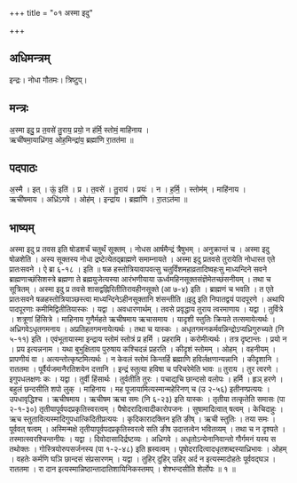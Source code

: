 +++
title = "०१ अस्मा इदु"

+++
## अधिमन्त्रम्
इन्द्रः। नोधा गौतमः। त्रिष्टुप्।

## मन्त्रः
अ॒स्मा इदु॒ प्र त॒वसे॑ तु॒राय॒ प्रयो॒ न ह॑र्मि॒ स्तोमं॒ माहि॑नाय ।  
ऋची॑षमा॒याध्रि॑गव॒ ओह॒मिन्द्रा॑य॒ ब्रह्मा॑णि रा॒तत॑मा ॥

## पदपाठः
अ॒स्मै । इत् । ऊं॒ इति॑ । प्र । त॒वसे॑ । तु॒राय॑ । प्रयः॑ । न । ह॒र्मि॒ । स्तोम॑म् । माहि॑नाय ।  
ऋची॑षमाय । अध्रि॑ऽगवे । ओह॑म् । इन्द्रा॑य । ब्रह्मा॑णि । रा॒तऽत॑मा ॥

## भाष्यम्
अस्मा इदु प्र तवस इति षोडशर्चं चतुर्थं सूक्तम् । नोधस आर्षमैन्द्रं त्रैषुभम् । अनुक्रान्तं च । अस्मा इदु षोळशेति । अस्य सूक्तस्य नोधा द्रष्टेत्येतद्ब्राह्मणे समाम्नायते । अस्मा इदु प्रतवसे तुरायेति नोधास्त एते प्रातःसवने । ऐ ब्रा ६-१८ । इति ॥ षळ हस्तोत्रियावापवत्सु चतुर्विंशमहाव्रतादिष्वहःसु माध्यन्दिने सवने ब्राह्मणाच्छंसिशस्त्रे ब्रह्मणा ते ब्रह्मयुजेत्यस्या आरंभणीयाया ऊर्ध्वमहिनसूक्तसंज्ञॆमेतच्छंसनीयम् । तथा च सूत्रितम् । अस्मा इदु प्र तवसे शासद्वह्निरितीतिरावहीनसूक्ते (आ ७-४) इति । ब्राह्मणं च भवति । त एते प्रातःसवने षळहस्तोत्रियाञ्छस्त्वा माध्यन्दिनेऽहीनसूक्तानि शंसन्तीति ॥इदु इति निपातद्वयं पादपूरणे । अथापि पादपूरणाः कमीमिद्वितीतियास्कः । यद्वा । अवधारणार्थम् । तवसे प्रवृद्धाय तुराय त्वरमाणाय । यद्वा । तुर्वित्रे । शत्रूणां हिंसित्रे । माहिनाय गुणैर्महते ऋचीषमाय ऋचासमाय । यादृशी स्तुतिः क्रियते तत्समायेत्यर्थः । अध्रिगवेऽधृतगमनाय । अप्रतिहतगमनायेत्यर्थः । तथा च यास्कः । अधृतगमनकर्मवन्निन्द्रोऽप्यध्रिगुरुच्यते (नि ५-११) इति । एवंभूतायास्मा इन्द्राय स्तोमं स्तोत्रं प्र हर्मि । प्रहरामि । करोमीत्यर्थः । तत्र दृष्टान्तः । प्रयो न । प्रय इत्यन्ननाम । यथा बुभुक्षिताय पुरुषाय कश्चिदन्नं प्रहरति । कीदृशं स्तोमम् । ओहम् । वहनीयम् । प्रापणीयं वा । अत्यन्तोत्कृष्टमित्यर्थः । न केवलं स्तोमं किन्तर्हि ब्रह्माणि हविर्लक्षणान्यन्नानि । कीदृशानि । राततमा । पूर्वैर्यजमानैरतिशयेन दत्तानि । इन्द्रं स्तुत्या हविषा च परिचरेमेति भावः ॥ तुराय । तुर त्वरणे । इगुपधलक्षणः कः । यद्वा । तुर्वी हिंसार्थः । तुर्वतीति तुरः । पचाद्यचि छान्दसो वलोपः । हर्मि । हृञ् हरणे । बहुलं छन्दसीति शपो लुक् । माहिनाय । मह पूजायामित्यस्मान्महेरिनण् च (उ २-५६) इतीनण्प्रत्ययः । उपधावृद्धिश्च । ऋचीषमाय । ऋचीषम ऋचा समः (नि ६-२३) इति यास्कः । तृतीया तत्कृतेति समासः (पा २-१-३०) तृतीयापूर्वपदप्रकृतिस्वरत्वम् । पैषोदरादित्वादीकारोपजनः । सुषामादित्वात् षत्वम् । केचिदाहुः । ऋच स्तुतावित्यस्मादिगुपधात्किदितीप्रत्ययः । कृदिकारादक्तिन इति ङीष् । ऋची स्तुतिः । तया समः । पूर्ववत् षत्वम् । अस्मिन्मक्षे तृतीयापूर्वपदप्रकृतिस्वरत्वे सति ङीष उदात्तत्वेन भवितव्यम् । तथा च न दृश्यते । तस्मात्स्वरश्चिन्तनीयः । यद्वा । दिवोदासादिर्द्रष्टव्यः । अध्रिगवे । अधृतोऽन्येनानिवान्तो गौर्गमनं यस्य स तथोक्तः । गोस्त्रियोरुपसर्जनस्य (पा १-२-४८) इति ह्रस्वत्वम् । पृषोदरादित्वादधृतशब्दस्याध्रिभावः । ओहम् । वहतेः कर्मणि घञि छान्दसं संप्रसारणम् । यद्वा । तुहिर् दुहिर् उहिर् अर्द न इत्यस्मादोहतेः पूर्ववद्घञ । राततमा । रा दान इत्यस्मान्निष्ठान्तादातिशायिनिकस्तमप् । शेश्भन्दसीति शेर्लोपः ॥ १ ॥